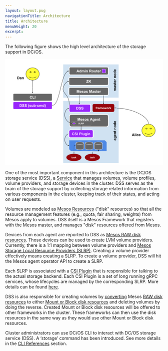 ```yaml
---
layout: layout.pug
navigationTitle: Architecture
title: Architecture
menuWeight: 20
excerpt:
---
```


The following figure shows the high level architecture of the storage support in DC/OS.

![Storage support in DC/OS](../img/dcos-storage-architecture.png)

One of the most important component in this architecture is the DC/OS storage service (DSS), a [Service](/latest/overview/concepts/#system-service) that manages volumes, volume profiles, volume providers, and storage devices in the cluster.
DSS serves as the brain of the storage support by collecting storage related information from various components in the cluster, keeping track of their states, and acting on user requests.

Volumes are modeled as [Mesos Resources](http://mesos.apache.org/documentation/latest/attributes-resources/#resources/) ("disk" resources) so that all the resource management features (e.g., quota, fair sharing, weights) from Mesos apply to volumes.
DSS itself is a Mesos Framework that registers with the Mesos master, and manages "disk" resources offered from Mesos.

Devices from each agent are reported to DSS as [Mesos RAW disk resources](http://mesos.apache.org/documentation/latest/csi/#new-disk-source-types/).
Those devices can be used to create LVM volume providers.
Currently, there is a 1:1 mapping between volume providers and [Mesos Storage Local Resource Providers (SLRP)](http://mesos.apache.org/documentation/latest/csi/#storage-local-resource-provider/).
Creating a volume provider effectively means creating a SLRP.
To create a volume provider, DSS will hit the Mesos agent operator API to create a SLRP.

Each SLRP is associated with a [CSI Plugin](http://mesos.apache.org/documentation/latest/csi/#slrp-configuration/) that is responsible for talking to the actual storage backend.
Each CSI Plugin is a set of long running gRPC services, whose lifecycles are managed by the corresponding SLRP.
More details can be found [here](http://mesos.apache.org/documentation/latest/csi/#standalone-containers-for-csi-plugins/).

DSS is also responsible for creating volumes by [converting](http://mesos.apache.org/documentation/latest/csi/#new-offer-operations-for-disk-resources/) Mesos [RAW disk resources](http://mesos.apache.org/documentation/latest/csi/#new-disk-source-types/) to either [Mount or Block disk resources](http://mesos.apache.org/documentation/latest/csi/#new-disk-source-types/) and deleting volumes by doing the reverse.
Created Mount or Block disk resources will be offered to other frameworks in the cluster.
These frameworks can then use the disk resources in the same way as they would use other Mount or Block disk resources.

Cluster administrators can use DC/OS CLI to interact with DC/OS storage service (DSS).
A ‘storage’ command has been introduced.
See more details in the [CLI References](../cli-references/) section.
